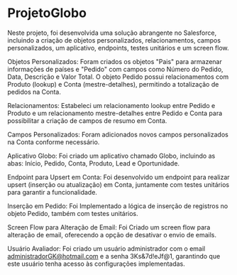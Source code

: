 # ProjetoGlobo

Neste projeto, foi desenvolvida uma solução abrangente no Salesforce, incluindo a criação de objetos personalizados, relacionamentos, campos personalizados, um aplicativo, endpoints, testes unitários e um screen flow.

Objetos Personalizados:
Foram criados os objetos "Pais" para armazenar informações de países e "Pedido" com campos como Número do Pedido, Data, Descrição e Valor Total. O objeto Pedido possui relacionamentos com Produto (lookup) e Conta (mestre-detalhes), permitindo a totalização de pedidos na Conta.

Relacionamentos:
Estabeleci um relacionamento lookup entre Pedido e Produto e um relacionamento mestre-detalhes entre Pedido e Conta para possibilitar a criação de campos de resumo em Conta.

Campos Personalizados:
Foram adicionados novos campos personalizados na Conta conforme necessário.

Aplicativo Globo:
Foi criado um aplicativo chamado Globo, incluindo as abas: Início, Pedido, Conta, Produto, Lead e Oportunidade.

Endpoint para Upsert em Conta: 
Foi desenvolvido um endpoint para realizar upsert (inserção ou atualização) em Conta, juntamente com testes unitários para garantir a funcionalidade.

Inserção em Pedido:
Foi Implementado a lógica de inserção de registros no objeto Pedido, também com testes unitários.

Screen Flow para Alteração de Email:
Foi Criado um screen flow para alteração de email, oferecendo a opção de desativar o envio de emails.

Usuário Avaliador:
Foi criado um usuário administrador com o email administradorGK@hotmail.com e a senha 3Ks&7d!eJf@1, garantindo que este usuário tenha acesso às configurações implementadas.
